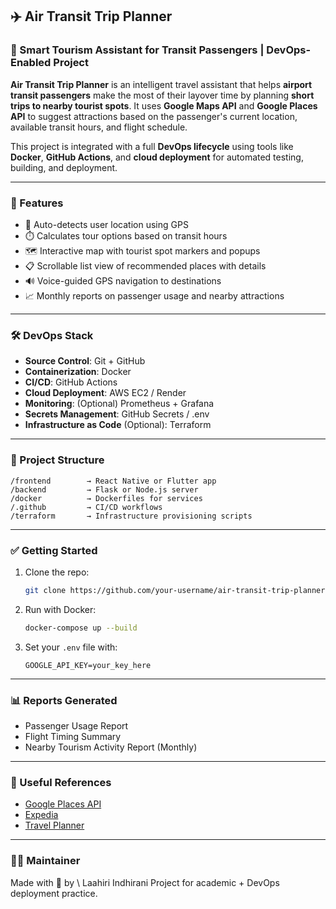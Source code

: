 ## ✈️ Air Transit Trip Planner

### 🧭 Smart Tourism Assistant for Transit Passengers | DevOps-Enabled Project

**Air Transit Trip Planner** is an intelligent travel assistant that helps **airport transit passengers** make the most of their layover time by planning **short trips to nearby tourist spots**. It uses **Google Maps API** and **Google Places API** to suggest attractions based on the passenger's current location, available transit hours, and flight schedule.

This project is integrated with a full **DevOps lifecycle** using tools like **Docker**, **GitHub Actions**, and **cloud deployment** for automated testing, building, and deployment.

---

### 🚀 Features

* 📍 Auto-detects user location using GPS
* ⏱️ Calculates tour options based on transit hours
* 🗺️ Interactive map with tourist spot markers and popups
* 📋 Scrollable list view of recommended places with details
* 🔊 Voice-guided GPS navigation to destinations
* 📈 Monthly reports on passenger usage and nearby attractions

---

### 🛠️ DevOps Stack

* **Source Control**: Git + GitHub
* **Containerization**: Docker
* **CI/CD**: GitHub Actions
* **Cloud Deployment**: AWS EC2 / Render
* **Monitoring**: (Optional) Prometheus + Grafana
* **Secrets Management**: GitHub Secrets / .env
* **Infrastructure as Code** (Optional): Terraform

---

### 📂 Project Structure

```
/frontend        → React Native or Flutter app
/backend         → Flask or Node.js server
/docker          → Dockerfiles for services
/.github         → CI/CD workflows
/terraform       → Infrastructure provisioning scripts
```

---

### ✅ Getting Started

1. Clone the repo:

   ```bash
   git clone https://github.com/your-username/air-transit-trip-planner.git
   ```
2. Run with Docker:

   ```bash
   docker-compose up --build
   ```
3. Set your `.env` file with:

   ```
   GOOGLE_API_KEY=your_key_here
   ```

---

### 📊 Reports Generated

* Passenger Usage Report
* Flight Timing Summary
* Nearby Tourism Activity Report (Monthly)

---

### 📌 Useful References

* [Google Places API](https://developers.google.com/maps/documentation/places/web-service/overview)
* [Expedia](https://www.expedia.com)
* [Travel Planner](https://travelplanner.co.in)

---

### 👨‍💻 Maintainer

Made with 💙 by \ Laahiri Indhirani
Project for academic + DevOps deployment practice.
